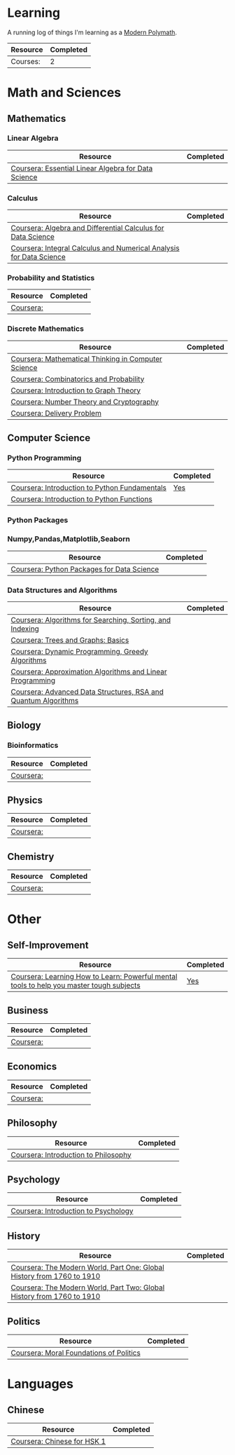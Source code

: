 # Learning

A running log of things I'm learning as a [Modern Polymath](https://medium.com/accelerated-intelligence/modern-polymath-81f882ce52db).

|Resource|Completed|
|---|---|
|Courses: |2|

# Math and Sciences

## Mathematics

### Linear Algebra
|Resource|Completed|
|---|---|
|[Coursera: Essential Linear Algebra for Data Science](https://www.coursera.org/learn/essential-linear-algebra-for-data-science)| |
### Calculus
|Resource|Completed|
|---|---|
|[Coursera: Algebra and Differential Calculus for Data Science](https://www.coursera.org/learn/algebra-and-differential-calculus-for-data-science)| |
|[Coursera: Integral Calculus and Numerical Analysis for Data Science](https://www.coursera.org/learn/integral-calculus-and-numerical-analysis-for-data-science)| |
### Probability and Statistics
|Resource|Completed|
|---|---|
|[Coursera: ]()| |
### Discrete Mathematics
|Resource|Completed|
|---|---|
|[Coursera: Mathematical Thinking in Computer Science](https://www.coursera.org/learn/what-is-a-proof?specialization=discrete-mathematics)| |
|[Coursera: Combinatorics and Probability](https://www.coursera.org/learn/combinatorics?specialization=discrete-mathematics)| |
|[Coursera: Introduction to Graph Theory](https://www.coursera.org/learn/graphs?specialization=discrete-mathematics)| |
|[Coursera: Number Theory and Cryptography](https://www.coursera.org/learn/number-theory-cryptography?specialization=discrete-mathematics)| |
|[Coursera: Delivery Problem](https://www.coursera.org/learn/delivery-problem?specialization=discrete-mathematics)| |

## Computer Science

### Python Programming

|Resource|Completed|
|---|---|
|[Coursera: Introduction to Python Fundamentals](https://www.coursera.org/learn/introduction-python-fundamentals)|[Yes](https://coursera.org/share/33a128dd2096f7f1bd294421e44a4185)|
|[Coursera: Introduction to Python Functions](https://www.coursera.org/learn/introduction-python-functions)| |
### Python Packages
### Numpy,Pandas,Matplotlib,Seaborn
|Resource|Completed|
|---|---|
|[Coursera: Python Packages for Data Science](https://www.coursera.org/learn/python-packages-data-science)| |


### Data Structures and Algorithms

|Resource|Completed|
|---|---|
|[Coursera: Algorithms for Searching, Sorting, and Indexing](https://www.coursera.org/learn/algorithms-searching-sorting-indexing)| |
|[Coursera: Trees and Graphs: Basics](https://www.coursera.org/learn/trees-graphs-basics)| |
|[Coursera: Dynamic Programming, Greedy Algorithms](https://www.coursera.org/learn/dynamic-programming-greedy-algorithms)| |
|[Coursera: Approximation Algorithms and Linear Programming](https://www.coursera.org/learn/linear-programming-and-approximation-algorithms)| |
|[Coursera: Advanced Data Structures, RSA and Quantum Algorithms](https://www.coursera.org/learn/advanced-data-structures-rsa-and-quantum-algorithms)| |

## Biology
### Bioinformatics
|Resource|Completed|
|---|---|
|[Coursera: ]()| |

## Physics

|Resource|Completed|
|---|---|
|[Coursera: ]()| |

## Chemistry

|Resource|Completed|
|---|---|
|[Coursera: ]()| |

# Other 

## Self-Improvement

|Resource|Completed|
|---|---|
|[Coursera: Learning How to Learn: Powerful mental tools to help you master tough subjects](https://www.coursera.org/learn/learning-how-to-learn)|[Yes](https://coursera.org/share/c37615c59e6721fac0eeb6fcdcc2b663)|

## Business

|Resource|Completed|
|---|---|
|[Coursera: ]()| |

## Economics

|Resource|Completed|
|---|---|
|[Coursera: ]()| |

## Philosophy

|Resource|Completed|
|---|---|
|[Coursera: Introduction to Philosophy](https://www.coursera.org/learn/philosophy)| |

## Psychology

|Resource|Completed|
|---|---|
|[Coursera: Introduction to Psychology](https://www.coursera.org/learn/introduction-psychology)| |

## History

|Resource|Completed|
|---|---|
|[Coursera: The Modern World, Part One: Global History from 1760 to 1910](https://www.coursera.org/learn/modern-world)| |
|[Coursera: The Modern World, Part Two: Global History from 1760 to 1910](https://www.coursera.org/learn/modern-world-2)| |

## Politics
|Resource|Completed|
|---|---|
|[Coursera: Moral Foundations of Politics](https://www.coursera.org/learn/moral-politics)| |

# Languages
## Chinese
|Resource|Completed|
|---|---|
|[Coursera: Chinese for HSK 1](https://www.coursera.org/learn/hsk-1/home/welcome)| |
